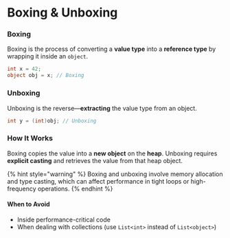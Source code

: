 # Boxing & Unboxing

### Boxing

Boxing is the process of converting a **value type** into a **reference type** by wrapping it inside an `object`.

```csharp
int x = 42;
object obj = x; // Boxing
```

### Unboxing

Unboxing is the reverse—**extracting** the value type from an object.

```csharp
int y = (int)obj; // Unboxing
```

### How It Works

Boxing copies the value into a **new object** on the **heap**. Unboxing requires **explicit casting** and retrieves the value from that heap object.

{% hint style="warning" %}
Boxing and unboxing involve memory allocation and type casting, which can affect performance in tight loops or high-frequency operations.
{% endhint %}

#### When to Avoid

* Inside performance-critical code
* When dealing with collections (use `List<int>` instead of `List<object>`)
